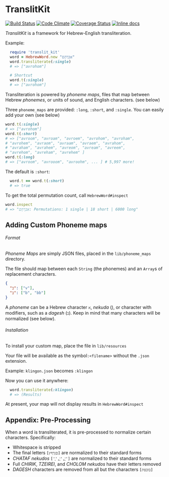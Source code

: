 # TranslitKit

[![Build Status](https://travis-ci.org/AnalyzePlatypus/TranslitKit.svg?branch=master)](https://travis-ci.org/AnalyzePlatypus/TranslitKit)
[![Code Climate](https://codeclimate.com/github/AnalyzePlatypus/TranslitKit/badges/gpa.svg)](https://codeclimate.com/github/AnalyzePlatypus/TranslitKit)
[![Coverage Status](https://coveralls.io/repos/github/AnalyzePlatypus/TranslitKit/badge.svg?branch=master)](https://coveralls.io/github/AnalyzePlatypus/TranslitKit?branch=master)
[![Inline docs](http://inch-ci.org/github/AnalyzePlatypus/TranslitKit.svg?branch=master)](http://inch-ci.org/github/AnalyzePlatypus/TranslitKit)

*TranslitKit* is a framework for Hebrew-English transliteration.

Example:
```ruby
  require 'translit_kit'
  word = HebrewWord.new "אַברָהָם"
  word.transliterate(:single)
  # => ["avrohom"]

  # Shortcut
  word.t(:single)
  # => ["avrohom"]
```
Transliteration is powered by _phoneme maps_, files that map between Hebrew _phonemes_, or units of sound, and English characters. (see below)

Three `phoneme_maps` are provided: `:long`, `:short`, and `:single`.
You can easily add your own (see below)

```ruby
word.t(:single)
# => ["avrohom"]
word.t(:short)
# => ["avroom", "avroam", "avroem", "avrohom", "avroham",
# "avrohem", "avraom", "avraam", "avraem", "avrahom",
# "avraham", "avrahem", "avreom", "avream", "avreem",
# "avrehom", "avreham", "avrehem" ]
word.t(:long)
# => ["avroom", "avrooom", "avroohm", ... ] # 5,997 more!
```

The default is `:short`:
```ruby
  word.t == word.t(:short)
  # => true
```
To get the total permutation count, call `HebrewWord#inspect`
```ruby
word.inspect
# => "אַברָהָם: Permutations: 1 single | 18 short | 6000 long"
```

## Adding Custom Phoneme maps
###### Format
_Phoneme Maps_ are simply JSON files, placed in the `lib/phoneme_maps` directory.

The file should map between each `String` (the phonemes) and an `Array`s of replacement characters.

```json
{
  "ב": ["v"],
  "בּ": ["b", "bb"]
}
```

A _phoneme_ can be a Hebrew character `א`, _nekuda_ (`ָ`), or character with modifiers, such as a _dagesh_ (`בּ`). Keep in mind that many characters will be normalized (see below).

###### Installation
To install your custom map, place the file in `lib/resources`

Your file will be available as the symbol`:<filename>` without the `.json` extension.

Example: `klingon.json` becomes `:klingon`

Now you can use it anywhere:
```ruby
  word.transliterate(:klingon)
  # => (Results)
```

At present, your map will not display results in `HebrewWord#inspect`

## Appendix: Pre-Processing
When a word is transliterated, it is pre-processed to normalize certain characters.
Specifically:
* Whitespace is stripped
* The final letters `[םןךףץ]` are normalized to their standard forms 
* _CHATAF_ _nekudos_ `['ֲ','ֳ','ֱ']` are normalized to their standard forms
* Full _CHIRIK_, _TZEIREI_, and _CHOLOM_ _nekudos_ have their letters removed
* _DAGESH_ characters are removed from all but the characters `[בוכפת]`
